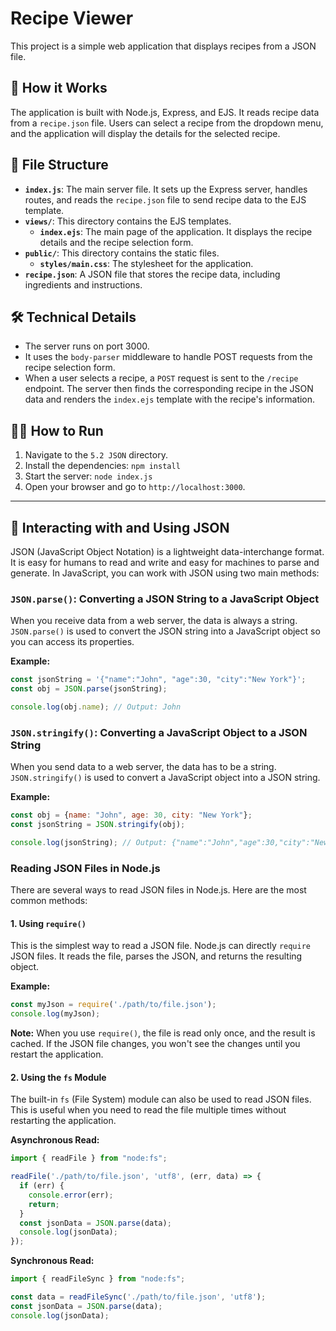 # Recipe Viewer

This project is a simple web application that displays recipes from a JSON file.

## 🚀 How it Works

The application is built with Node.js, Express, and EJS. It reads recipe data from a `recipe.json` file. Users can select a recipe from the dropdown menu, and the application will display the details for the selected recipe.

## 📂 File Structure

-   **`index.js`**: The main server file. It sets up the Express server, handles routes, and reads the `recipe.json` file to send recipe data to the EJS template.
-   **`views/`**: This directory contains the EJS templates.
    -   **`index.ejs`**: The main page of the application. It displays the recipe details and the recipe selection form.
-   **`public/`**: This directory contains the static files.
    -   **`styles/main.css`**: The stylesheet for the application.
-   **`recipe.json`**: A JSON file that stores the recipe data, including ingredients and instructions.

## 🛠️ Technical Details

-   The server runs on port 3000.
-   It uses the `body-parser` middleware to handle POST requests from the recipe selection form.
-   When a user selects a recipe, a `POST` request is sent to the `/recipe` endpoint. The server then finds the corresponding recipe in the JSON data and renders the `index.ejs` template with the recipe's information.

## 🏃‍♀️ How to Run

1.  Navigate to the `5.2 JSON` directory.
2.  Install the dependencies: `npm install`
3.  Start the server: `node index.js`
4.  Open your browser and go to `http://localhost:3000`.

---

## 📝 Interacting with and Using JSON

JSON (JavaScript Object Notation) is a lightweight data-interchange format. It is easy for humans to read and write and easy for machines to parse and generate. In JavaScript, you can work with JSON using two main methods:

### `JSON.parse()`: Converting a JSON String to a JavaScript Object

When you receive data from a web server, the data is always a string. `JSON.parse()` is used to convert the JSON string into a JavaScript object so you can access its properties.

**Example:**
```javascript
const jsonString = '{"name":"John", "age":30, "city":"New York"}';
const obj = JSON.parse(jsonString);

console.log(obj.name); // Output: John
```

### `JSON.stringify()`: Converting a JavaScript Object to a JSON String

When you send data to a web server, the data has to be a string. `JSON.stringify()` is used to convert a JavaScript object into a JSON string.

**Example:**
```javascript
const obj = {name: "John", age: 30, city: "New York"};
const jsonString = JSON.stringify(obj);

console.log(jsonString); // Output: {"name":"John","age":30,"city":"New York"}
```

### Reading JSON Files in Node.js

There are several ways to read JSON files in Node.js. Here are the most common methods:

#### 1. Using `require()`

This is the simplest way to read a JSON file. Node.js can directly `require` JSON files. It reads the file, parses the JSON, and returns the resulting object.

**Example:**
```javascript
const myJson = require('./path/to/file.json');
console.log(myJson);
```

**Note:** When you use `require()`, the file is read only once, and the result is cached. If the JSON file changes, you won't see the changes until you restart the application.

#### 2. Using the `fs` Module

The built-in `fs` (File System) module can also be used to read JSON files. This is useful when you need to read the file multiple times without restarting the application.

**Asynchronous Read:**
```javascript
import { readFile } from "node:fs";

readFile('./path/to/file.json', 'utf8', (err, data) => {
  if (err) {
    console.error(err);
    return;
  }
  const jsonData = JSON.parse(data);
  console.log(jsonData);
});
```

**Synchronous Read:**
```javascript
import { readFileSync } from "node:fs";

const data = readFileSync('./path/to/file.json', 'utf8');
const jsonData = JSON.parse(data);
console.log(jsonData);
```